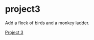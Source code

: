 # project3
Add a flock of birds and a monkey ladder.

<A TARGET=3 HREF=http://www.suffolk.li/cst112/61cst112//project3.html>Project 3</A>

